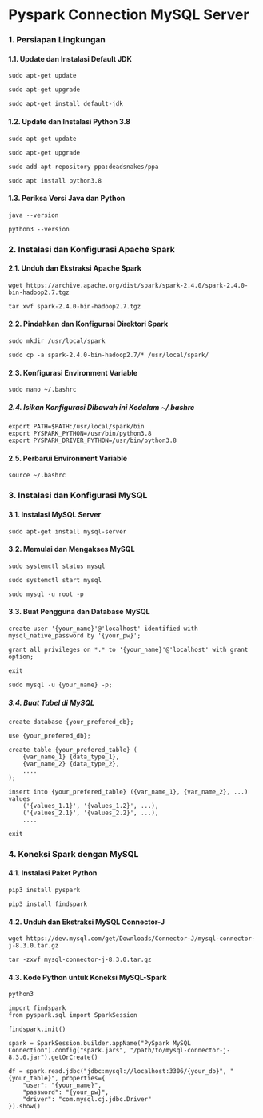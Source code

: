 # Pyspark Connection MySQL Server

### 1. Persiapan Lingkungan

#### 1.1. Update dan Instalasi Default JDK
```
sudo apt-get update
```
```
sudo apt-get upgrade
```
```
sudo apt-get install default-jdk
```

#### 1.2. Update dan Instalasi Python 3.8
```
sudo apt-get update
```
```
sudo apt-get upgrade
```
```
sudo add-apt-repository ppa:deadsnakes/ppa
```
```
sudo apt install python3.8
```

#### 1.3. Periksa Versi Java dan Python
```
java --version
```
```
python3 --version
```

### 2. Instalasi dan Konfigurasi Apache Spark

#### 2.1. Unduh dan Ekstraksi Apache Spark
```
wget https://archive.apache.org/dist/spark/spark-2.4.0/spark-2.4.0-bin-hadoop2.7.tgz
```
```
tar xvf spark-2.4.0-bin-hadoop2.7.tgz
```

#### 2.2. Pindahkan dan Konfigurasi Direktori Spark
```
sudo mkdir /usr/local/spark
```
```
sudo cp -a spark-2.4.0-bin-hadoop2.7/* /usr/local/spark/
```

#### 2.3. Konfigurasi Environment Variable
```
sudo nano ~/.bashrc
```

##### 2.4. Isikan Konfigurasi Dibawah ini Kedalam ~/.bashrc
```
export PATH=$PATH:/usr/local/spark/bin
export PYSPARK_PYTHON=/usr/bin/python3.8
export PYSPARK_DRIVER_PYTHON=/usr/bin/python3.8
```

#### 2.5. Perbarui Environment Variable
```
source ~/.bashrc
```

### 3. Instalasi dan Konfigurasi MySQL

#### 3.1. Instalasi MySQL Server
```
sudo apt-get install mysql-server
```

#### 3.2. Memulai dan Mengakses MySQL
```
sudo systemctl status mysql
```
```
sudo systemctl start mysql
```
```
sudo mysql -u root -p
```

#### 3.3. Buat Pengguna dan Database MySQL
```
create user '{your_name}'@'localhost' identified with mysql_native_password by '{your_pw}';
```
```
grant all privileges on *.* to '{your_name}'@'localhost' with grant option;
```
```
exit
```
```
sudo mysql -u {your_name} -p;
```

##### 3.4. Buat Tabel di MySQL
```
create database {your_prefered_db};
```
```
use {your_prefered_db};
```
```
create table {your_prefered_table} (
    {var_name_1} {data_type_1},
    {var_name_2} {data_type_2},
    ....
);
```
```
insert into {your_prefered_table} ({var_name_1}, {var_name_2}, ...) values 
    ('{values_1.1}', '{values_1.2}', ...),
    ('{values_2.1}', '{values_2.2}', ...),
    ....
```
```
exit
```

### 4. Koneksi Spark dengan MySQL

#### 4.1. Instalasi Paket Python
```
pip3 install pyspark
```
```
pip3 install findspark
```

#### 4.2. Unduh dan Ekstraksi MySQL Connector-J
```
wget https://dev.mysql.com/get/Downloads/Connector-J/mysql-connector-j-8.3.0.tar.gz
```
```
tar -zxvf mysql-connector-j-8.3.0.tar.gz
```

#### 4.3. Kode Python untuk Koneksi MySQL-Spark
```
python3
```
```
import findspark
from pyspark.sql import SparkSession

findspark.init()

spark = SparkSession.builder.appName("PySpark MySQL Connection").config("spark.jars", "/path/to/mysql-connector-j-8.3.0.jar").getOrCreate()

df = spark.read.jdbc("jdbc:mysql://localhost:3306/{your_db}", "{your_table}", properties={
    "user": "{your_name}",
    "password": "{your_pw}",
    "driver": "com.mysql.cj.jdbc.Driver"
}).show()
```
